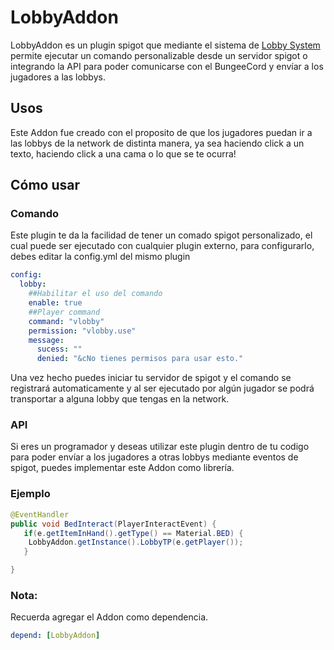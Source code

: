 # LobbyAddon


 LobbyAddon es un plugin spigot que mediante el sistema de [Lobby System](https://github.com/ObedMz/LobbySystem) permite
ejecutar un comando personalizable desde un servidor spigot o integrando la API para poder comunicarse con el BungeeCord y envíar
a los jugadores a las lobbys.

## Usos
 Este Addon fue creado con el proposito de que los jugadores puedan ir a las lobbys de la network de distinta manera,
  ya sea haciendo click a un texto, haciendo click a una cama o lo que se te ocurra!
 
 ## Cómo usar
 
### Comando
Este plugin te da la facilidad de tener un comado spigot personalizado, el cual puede ser ejecutado con cualquier plugin externo,
para configurarlo, debes editar la config.yml del mismo plugin

```yml
config:
  lobby:
    ##Habilitar el uso del comando
    enable: true
    ##Player command
    command: "vlobby"
    permission: "vlobby.use"
    message:
      sucess: ""
      denied: "&cNo tienes permisos para usar esto."

```
Una vez hecho puedes iniciar tu servidor de spigot y el comando se registrará automaticamente y al ser ejecutado por algún jugador
se podrá transportar a alguna lobby que tengas en la network.


### API

Si eres un programador y deseas utilizar este plugin dentro de tu codigo para poder envíar a los jugadores a otras lobbys mediante eventos de spigot,
puedes implementar este Addon como librería.

### Ejemplo
```java
@EventHandler
public void BedInteract(PlayerInteractEvent) {
   if(e.getItemInHand().getType() == Material.BED) {
    LobbyAddon.getInstance().LobbyTP(e.getPlayer());
   }

}

```

### Nota:
Recuerda agregar el Addon como dependencia.
```yml
depend: [LobbyAddon]

```





